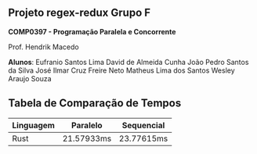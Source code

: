 ## Projeto regex-redux Grupo F

**COMP0397 - Programação Paralela e Concorrente**

Prof. Hendrik Macedo

**Alunos**: Eufranio Santos Lima
            David de Almeida Cunha
            João Pedro Santos da Silva
            José Ilmar Cruz Freire Neto
            Matheus Lima dos Santos
            Wesley Araujo Souza



## Tabela de Comparação de Tempos

|  Linguagem | Paralelo  | Sequencial  |
| ------------------- | ------------------- | ------------------- |
|  Rust |  21.57933ms |  23.77615ms |
